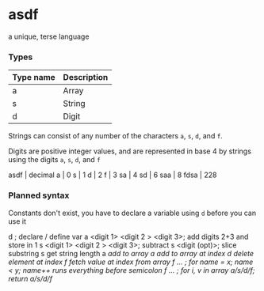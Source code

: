 # asdf
a unique, terse language

### Types

Type name | Description
--- | ---
a | Array
s | String
d | Digit

Strings can consist of any number of the characters `a`, `s`, `d`, and `f`.

Digits are positive integer values, and are represented in base 4 by strings using the digits `a`, `s`, `d`, and `f`

asdf | decimal
a | 0
s | 1
d | 2
f | 3
sa | 4
sd | 6
saa | 8
fdsa | 228

### Planned syntax
Constants don't exist, you have to declare a variable using `d` before you can use it

d <type> <name> <value>;
	declare / define var
a <digit 1> <digit 2 > <digit 3>;
	add digits 2+3 and store in 1
s <digit 1> <digit 2 > <digit 3>;
	subtract
s <str> <digit> <digit (opt)>;
	slice substring
s <digit> <str>
	get string length
a <array> <var>
	add to array
a <digit> <array> <var>
	add to array at index
d <digit> <array>
	delete element at index
f <digit> <array>
	fetch value at index from array
f <name> <digit x> <digit y> ... ;
	for name = x; name < y; name++
	runs everything before semicolon
f <name> <name> <array> ... ;
	for i, v in array
a/s/d/f;
	return a/s/d/f